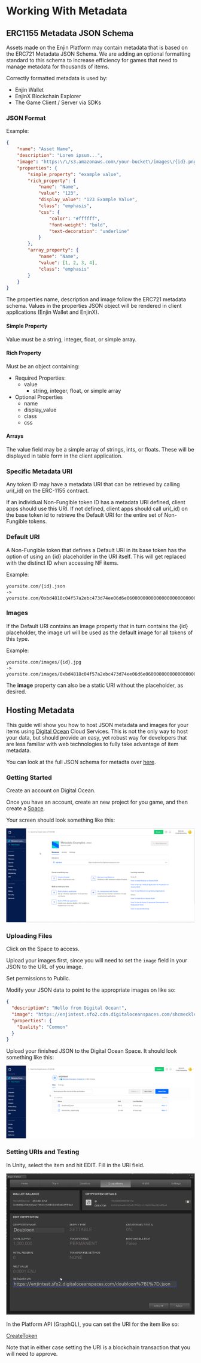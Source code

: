 # Working With Metadata

## ERC1155 Metadata JSON Schema

Assets made on the Enjin Platform may contain metadata that is based on the ERC721 Metadata JSON Schema. We are adding an optional formatting standard to this schema to increase efficiency for games that need to manage metadata for thousands of items.

Correctly formatted metadata is used by:
* Enjin Wallet
* EnjinX Blockchain Explorer
* The Game Client / Server via SDKs

### JSON Format
Example:
```json
{
	"name": "Asset Name",
	"description": "Lorem ipsum...",
	"image": "https:\/\/s3.amazonaws.com\/your-bucket\/images\/{id}.png",
	"properties": {
		"simple_property": "example value",
		"rich_property": {
			"name": "Name",
			"value": "123",
			"display_value": "123 Example Value",
			"class": "emphasis",
			"css": {
				"color": "#ffffff",
				"font-weight": "bold",
				"text-decoration": "underline"
			}
		},
		"array_property": {
			"name": "Name",
			"value": [1, 2, 3, 4],
			"class": "emphasis"
		}
	}
}
```
The properties name, description and image follow the ERC721 metadata schema. Values in the properties JSON object will be rendered in client applications (Enjin Wallet and EnjinX).

#### Simple Property
Value must be a string, integer, float, or simple array.

#### Rich Property
Must be an object containing:
* Required Properties:
  * value
    * string, integer, float, or simple array
* Optional Properties
  * name
  * display_value
  * class
  * css

#### Arrays
The value field may be a simple array of strings, ints, or floats. These will be displayed in table form in the client application.

### Specific Metadata URI
Any token ID may have a metadata URI that can be retrieved by calling uri(_id) on the ERC-1155 contract.

If an individual Non-Fungible token ID has a metadata URI defined, client apps should use this URI. If not defined, client apps should call uri(_id) on the base token id to retrieve the Default URI for the entire set of Non-Fungible tokens.

### Default URI
A Non-Fungible token that defines a Default URI in its base token has the option of using an {id} placeholder in the URI itself. This will get replaced with the distinct ID when accessing NF items.

Example:
```
yoursite.com/{id}.json
->
yoursite.com/0xbd4818c04f57a2ebc473d74ee06d6e0600000000000000000000000000000001.json
```

### Images
If the Default URI contains an image property that in turn contains the {id} placeholder, the image url will be used as the default image for all tokens of this type.

Example:
```
yoursite.com/images/{id}.jpg
->
yoursite.com/images/0xbd4818c04f57a2ebc473d74ee06d6e0600000000000000000000000000000001.jpg
```

The **image** property can also be a static URI without the placeholder, as desired.

## Hosting Metadata

This guide will show you how to host JSON metadata and images for your items
using [Digital Ocean](https://enj.in/digital-ocean) Cloud Services. This is not the only
way to host your data, but should provide an easy, yet robust way for developers that
are less familiar with web technologies to fully take advantage of item metadata.

You can look at the full JSON schema for metadta over [here](./erc1155_metadata_json_schema.md).

### Getting Started
Create an account on Digital Ocean.

Once you have an account, create an new
project for you game, and then create a [Space](https://www.digitalocean.com/docs/spaces/).

Your screen should look something like this:

![Getting Started](../docs/images/metadata_digitalocean_getting_started.png)

### Uploading Files
Click on the Space to access.

Upload your images first, since you will need to set the `image` field in your JSON to the URL of you image.

Set permissions to Public.

Modify your JSON data to point to the appropriate images on like so:

```json
{
  "description": "Hello from Digital Ocean!",
  "image": "https://enjintest.sfo2.cdn.digitaloceanspaces.com/shcmeckle_export.png",
  "properties": {
    "Quality": "Common"
  }
}
```

Upload your finished JSON to the Digital Ocean Space. It should look something like this:

![Digital Ocean Upload](../docs/images/metadata_digitalocean_upload.png)

### Setting URIs and Testing

In Unity, select the item and hit EDIT. Fill in the URI field.

![Digital Ocean Unity](../docs/images/metadata_digitalocean_unity_uri.png)

In the Platform API (GraphQL), you can set the URI for the item like so:

[CreateToken](../examples/CreateToken.gql)

Note that in either case setting the URI is a blockchain transaction that you will need to approve.
